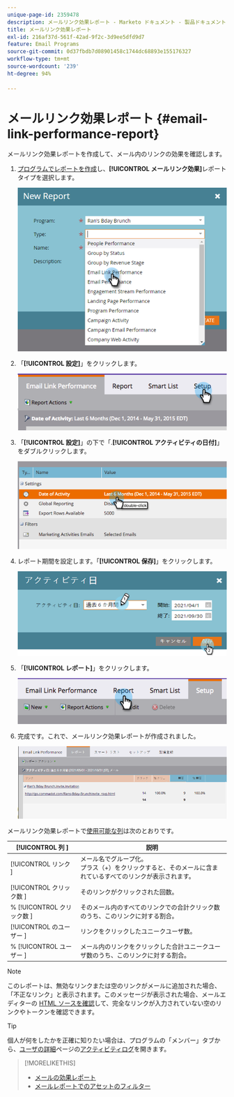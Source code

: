 ```yaml
---
unique-page-id: 2359478
description: メールリンク効果レポート - Marketo ドキュメント - 製品ドキュメント
title: メールリンク効果レポート
exl-id: 216af37d-561f-42ad-9f2c-3d9ee5dfd9d7
feature: Email Programs
source-git-commit: 0d37fbdb7d08901458c1744dc68893e155176327
workflow-type: tm+mt
source-wordcount: '239'
ht-degree: 94%

---
```


# メールリンク効果レポート {#email-link-performance-report}

メールリンク効果レポートを作成して、メール内のリンクの効果を確認します。

1. [プログラムでレポートを作成](/help/marketo/product-docs/reporting/basic-reporting/creating-reports/create-a-report-in-a-program.md)し、**[!UICONTROL メールリンク効果]**&#x200B;レポートタイプを選択します。

   ![](assets/image2017-3-29-9-3a10-3a41.png)

1. 「**[!UICONTROL 設定]**」をクリックします。

   ![](assets/image2015-5-20-11-3a18-3a0.png)

1. 「**[!UICONTROL 設定]**」の下で「.**[!UICONTROL アクティビティの日付]**」をダブルクリックします。

   ![](assets/image2015-5-20-11-3a18-3a59.png)

1. レポート期間を設定します。「**[!UICONTROL 保存]**」をクリックします。

   ![](assets/image2015-5-20-11-3a20-3a52.png)

1. 「**[!UICONTROL レポート]**」をクリックします。

   ![](assets/image2015-5-20-11-3a22-3a24.png)

1. 完成です。これで、メールリンク効果レポートが作成されました。

   ![](assets/image2015-5-20-11-3a23-3a33.png)

メールリンク効果レポートで[使用可能な列](/help/marketo/product-docs/reporting/basic-reporting/editing-reports/select-report-columns.md)は次のとおりです。

<table> 
 <thead> 
  <tr> 
   <th colspan="1" rowspan="1">[!UICONTROL 列 ]</th> 
   <th colspan="1" rowspan="1">説明</th> 
  </tr> 
 </thead> 
 <tbody> 
  <tr> 
   <td colspan="1" rowspan="1">[!UICONTROL リンク ]</td> 
   <td colspan="1" rowspan="1">メール名でグループ化。<br>プラス（+）をクリックすると、そのメールに含まれているすべてのリンクが表示されます。</td> 
  </tr> 
  <tr> 
   <td colspan="1" rowspan="1">[!UICONTROL クリック数 ]</td> 
   <td colspan="1" rowspan="1">そのリンクがクリックされた回数。</td> 
  </tr> 
  <tr> 
   <td colspan="1" rowspan="1">% [!UICONTROL クリック数 ]</td> 
   <td colspan="1" rowspan="1">そのメール内のすべてのリンクでの合計クリック数のうち、このリンクに対する割合。</td> 
  </tr> 
  <tr> 
   <td colspan="1" rowspan="1">[!UICONTROL のユーザー ]</td> 
   <td colspan="1" rowspan="1">リンクをクリックしたユニークユーザ数。</td> 
  </tr> 
  <tr> 
   <td colspan="1" rowspan="1">% [!UICONTROL ユーザー ]</td> 
   <td colspan="1" rowspan="1">メール内のリンクをクリックした合計ユニークユーザ数のうち、このリンクに対する割合。</td> 
  </tr> 
 </tbody> 
</table>

>[!NOTE]
>
>このレポートは、無効なリンクまたは空のリンクがメールに追加された場合、「不正なリンク」と表示されます。このメッセージが表示された場合、メールエディターの [HTML ソースを確認](/help/marketo/product-docs/email-marketing/general/functions-in-the-editor/edit-an-emails-html.md)して、完全なリンクが入力されていない空のリンクやトークンを確認できます。

>[!TIP]
>
>個人が何をしたかを正確に知りたい場合は、プログラムの「メンバー」タブから、[ユーザの詳細](/help/marketo/product-docs/core-marketo-concepts/smart-lists-and-static-lists/managing-people-in-smart-lists/filter-activity-types-in-the-activity-log-of-a-person.md)ページの[アクティビティログ](/help/marketo/product-docs/core-marketo-concepts/smart-lists-and-static-lists/managing-people-in-smart-lists/using-the-person-detail-page.md)を開きます。

>[!MORELIKETHIS]
>
>* [メールの効果レポート](/help/marketo/product-docs/email-marketing/email-programs/email-program-data/email-performance-report.md)
>* [メールレポートでのアセットのフィルター](/help/marketo/product-docs/reporting/basic-reporting/report-activity/filter-assets-in-an-email-report.md)

